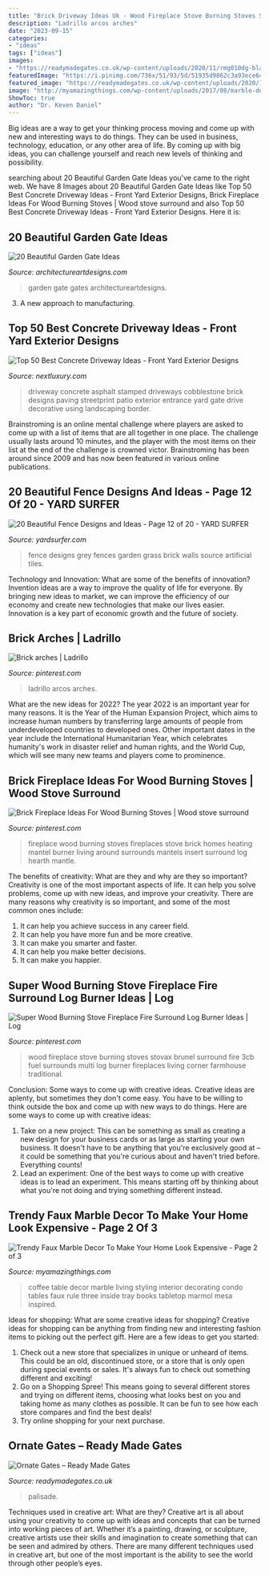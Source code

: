 ```yaml
---
title: "Brick Driveway Ideas Uk - Wood Fireplace Stove Burning Stoves Stovax Brunel Surround Fire 3cb Fuel Surrounds Multi Log Burner Fireplaces Living Corner Farmhouse Traditional"
description: "Ladrillo arcos arches"
date: "2023-09-15"
categories:
- "ideas"
tags: ["ideas"]
images:
- "https://readymadegates.co.uk/wp-content/uploads/2020/11/rmg010dg-black-768x496.jpg"
featuredImage: "https://i.pinimg.com/736x/51/93/5d/51935d9862c3a93ece6475b80410e1f3--brick-arch-arches.jpg"
featured_image: "https://readymadegates.co.uk/wp-content/uploads/2020/11/rmg010dg-black-768x496.jpg"
image: "http://myamazingthings.com/wp-content/uploads/2017/08/marble-decor-7.jpg"
ShowToc: true
author: "Dr. Keven Daniel"
---
```



Big ideas are a way to get your thinking process moving and come up with new and interesting ways to do things. They can be used in business, technology, education, or any other area of life. By coming up with big ideas, you can challenge yourself and reach new levels of thinking and possibility.

	

		
searching about 20 Beautiful Garden Gate Ideas you've came to the right web. We have 8 Images about 20 Beautiful Garden Gate Ideas like Top 50 Best Concrete Driveway Ideas - Front Yard Exterior Designs, Brick Fireplace Ideas For Wood Burning Stoves | Wood stove surround and also Top 50 Best Concrete Driveway Ideas - Front Yard Exterior Designs. Here it is:
		
    
## 20 Beautiful Garden Gate Ideas

<img loading=lazy src="https://www.architectureartdesigns.com/wp-content/uploads/2013/03/Gates-ArchitectureArtDesigns-6.jpg" onerror="this.onerror=null;this.src='https://tse3.mm.bing.net/th?id=OIP.SGeevEAtPGw3-zs_8P6foQAAAA&amp;pid=15.1';" alt="20 Beautiful Garden Gate Ideas">

_Source: architectureartdesigns.com_

>garden gate gates architectureartdesigns. 

	

3. A new approach to manufacturing.

    
## Top 50 Best Concrete Driveway Ideas - Front Yard Exterior Designs

<img loading=lazy src="http://nextluxury.com/wp-content/uploads/home-ideas-black-stamped-cobblestone-concrete-driveway.jpg" onerror="this.onerror=null;this.src='https://tse3.mm.bing.net/th?id=OIP.nxhbNW7nTDiN8Vv2umlnVQAAAA&amp;pid=15.1';" alt="Top 50 Best Concrete Driveway Ideas - Front Yard Exterior Designs">

_Source: nextluxury.com_

>driveway concrete asphalt stamped driveways cobblestone brick designs paving streetprint patio exterior entrance yard gate drive decorative using landscaping border. 

	

Brainstroming is an online mental challenge where players are asked to come up with a list of items that are all together in one place. The challenge usually lasts around 10 minutes, and the player with the most items on their list at the end of the challenge is crowned victor. Brainstroming has been around since 2009 and has now been featured in various online publications.

    
## 20 Beautiful Fence Designs And Ideas - Page 12 Of 20 - YARD SURFER

<img loading=lazy src="http://yardsurfer.com/wp-content/uploads/2017/01/Fence-Designs-and-Ideas-12.jpg" onerror="this.onerror=null;this.src='https://tse2.mm.bing.net/th?id=OIP.tL3XiDAy2V2AW6QBwtH5UQHaKh&amp;pid=15.1';" alt="20 Beautiful Fence Designs and Ideas - Page 12 of 20 - YARD SURFER">

_Source: yardsurfer.com_

>fence designs grey fences garden grass brick walls source artificial tiles. 

	

Technology and Innovation: What are some of the benefits of innovation?
Invention ideas are a way to improve the quality of life for everyone. By bringing new ideas to market, we can improve the efficiency of our economy and create new technologies that make our lives easier. Innovation is a key part of economic growth and the future of society.

    
## Brick Arches | Ladrillo

<img loading=lazy src="https://i.pinimg.com/736x/51/93/5d/51935d9862c3a93ece6475b80410e1f3--brick-arch-arches.jpg" onerror="this.onerror=null;this.src='https://tse1.mm.bing.net/th?id=OIP.Joup_tTLkjgryVkeai1l-wHaJ3&amp;pid=15.1';" alt="Brick arches | Ladrillo">

_Source: pinterest.com_

>ladrillo arcos arches. 

	

What are the new ideas for 2022?
The year 2022 is an important year for many reasons. It is the Year of the Human Expansion Project, which aims to increase human numbers by transferring large amounts of people from underdeveloped countries to developed ones. Other important dates in the year include the International Humanitarian Year, which celebrates humanity's work in disaster relief and human rights, and the World Cup, which will see many new teams and players come to prominence.

    
## Brick Fireplace Ideas For Wood Burning Stoves | Wood Stove Surround

<img loading=lazy src="https://i.pinimg.com/736x/be/3a/84/be3a845f10da3c2545e8f25ec8246035--fireplace-ideas-wood-burning-wood-fireplace.jpg" onerror="this.onerror=null;this.src='https://tse4.mm.bing.net/th?id=OIP.DmnGjLZYcnF2m-imY_MC6AHaHa&amp;pid=15.1';" alt="Brick Fireplace Ideas For Wood Burning Stoves | Wood stove surround">

_Source: pinterest.com_

>fireplace wood burning stoves fireplaces stove brick homes heating mantel burner living around surrounds mantels insert surround log hearth mantle. 

	

The benefits of creativity: What are they and why are they so important?
Creativity is one of the most important aspects of life. It can help you solve problems, come up with new ideas, and improve your creativity. There are many reasons why creativity is so important, and some of the most common ones include: 
1) It can help you achieve success in any career field.
2) It can help you have more fun and be more creative. 
3) It can make you smarter and faster. 
4) It can help you make better decisions. 
5) It can make you happier.

    
## Super Wood Burning Stove Fireplace Fire Surround Log Burner Ideas | Log

<img loading=lazy src="https://i.pinimg.com/736x/77/88/b3/7788b37f60c667ab2a5f801d0dda00ac.jpg" onerror="this.onerror=null;this.src='https://tse2.mm.bing.net/th?id=OIP.THqP25K2VaTdD08hhiQUHwAAAA&amp;pid=15.1';" alt="Super Wood Burning Stove Fireplace Fire Surround Log Burner Ideas | Log">

_Source: pinterest.com_

>wood fireplace stove burning stoves stovax brunel surround fire 3cb fuel surrounds multi log burner fireplaces living corner farmhouse traditional. 

	

Conclusion: Some ways to come up with creative ideas.
Creative ideas are aplenty, but sometimes they don't come easy. You have to be willing to think outside the box and come up with new ways to do things. Here are some ways to come up with creative ideas: 
1. Take on a new project: This can be something as small as creating a new design for your business cards or as large as starting your own business. It doesn't have to be anything that you're exclusively good at – it could be something that you're curious about and haven't tried before. Everything counts! 
2. Lead an experiment: One of the best ways to come up with creative ideas is to lead an experiment. This means starting off by thinking about what you're not doing and trying something different instead.

    
## Trendy Faux Marble Decor To Make Your Home Look Expensive - Page 2 Of 3

<img loading=lazy src="http://myamazingthings.com/wp-content/uploads/2017/08/marble-decor-7.jpg" onerror="this.onerror=null;this.src='https://tse2.mm.bing.net/th?id=OIP.h7KRpsvZkcL1QgWGo5KQxwHaLF&amp;pid=15.1';" alt="Trendy Faux Marble Decor To Make Your Home Look Expensive - Page 2 of 3">

_Source: myamazingthings.com_

>coffee table decor marble living styling interior decorating condo tables faux rule three inside tray books tabletop marmol mesa inspired. 

	

Ideas for shopping: What are some creative ideas for shopping?
Creative ideas for shopping can be anything from finding new and interesting fashion items to picking out the perfect gift. Here are a few ideas to get you started: 
1. Check out a new store that specializes in unique or unheard of items. This could be an old, discontinued store, or a store that is only open during special events or sales. It's always fun to check out something different and exciting! 
2. Go on a Shopping Spree! This means going to several different stores and trying on different items, choosing what looks best on you and taking home as many clothes as possible. It can be fun to see how each store compares and find the best deals! 
3. Try online shopping for your next purchase.

    
## Ornate Gates – Ready Made Gates

<img loading=lazy src="https://readymadegates.co.uk/wp-content/uploads/2020/11/rmg010dg-black-768x496.jpg" onerror="this.onerror=null;this.src='https://tse4.mm.bing.net/th?id=OIP.SF-UFfvu2O5IeQsn7i_VMgHaEy&amp;pid=15.1';" alt="Ornate Gates – Ready Made Gates">

_Source: readymadegates.co.uk_

>palisade. 

	

Techniques used in creative art: What are they?
Creative art is all about using your creativity to come up with ideas and concepts that can be turned into working pieces of art. Whether it’s a painting, drawing, or sculpture, creative artists use their skills and imagination to create something that can be seen and admired by others. There are many different techniques used in creative art, but one of the most important is the ability to see the world through other people’s eyes.

